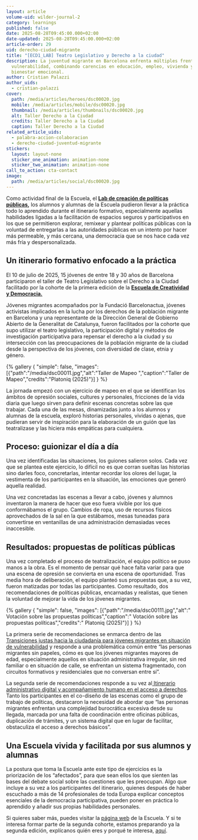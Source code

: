```yaml
---
layout: article
volume-uid: wilder-journal-2
category: learnings
published: false
date: 2025-08-28T09:45:00.000+02:00
date-updated: 2025-08-28T09:45:00.000+02:00
article-order: 29
uid: derecho-ciudad-migrante
title: "[ECD1_LAB] Teatro Legislativo y Derecho a la ciudad"
description: La juventud migrante en Barcelona enfrenta múltiples frentes de
  vulnerabilidad, combinando carencias en educación, empleo, vivienda y
  bienestar emocional.
author: Cristian Palazzi
author_uids:
  - cristian-palazzi
cover:
  path: /media/articles/heroes/dsc00020.jpg
  mobile: /media/articles/mobile/dsc00020.jpg
  thumbnail: /media/articles/thumbnails/dsc00020.jpg
  alt: Taller Derecho a la Ciudad
  credits: Taller Derecho a la Ciudad
  caption: Taller Derecho a la Ciudad
related_article_uids:
  - palabra-accion-colaboracion
  - derecho-ciudad-juventud-migrante
stickers:
  layout: layout-none
  sticker_one_animation: animation-none
  sticker_two_animation: animation-none
call_to_action: cta-contact
image:
  path: /media/articles/social/dsc00020.jpg
---
```

Como actividad final de la Escuela, el **[Lab de creación de políticas públicas](https://openspaces.platoniq.net/processes/lab),** los alumnos y alumnas de la Escuela pudieron llevar a la práctica todo lo aprendido durante el itinerario formativo, especialmente aquellas habilidades ligadas a la facilitación de espacios seguros y participativos en los que se permitieron explorar, remixear y plantear políticas públicas con la voluntad de entregarlas a las autoridades públicas en un intento por hacer más permeable, y más cercana, una democracia que se nos hace cada vez más fría y despersonalizada. 

## **Un itinerario formativo enfocado a la práctica**

El 10 de julio de 2025, 15 jóvenes de entre 18 y 30 años de Barcelona participaron [](<>)el taller de Teatro Legislativo sobre el Derecho a la Ciudad facilitado por la cohorte de la primera edición de la **[Escuela de Creatividad y Democracia.](<>)**

Jóvenes migrantes acompañados por la Fundació Barcelonactua, jóvenes activistas implicados en la lucha por los derechos de la población migrante en Barcelona y una representante de la Dirección General de Gobierno Abierto de la Generalitat de Catalunya, fueron facilitados por la cohorte que supo utilizar el teatro legislativo, la participación digital y métodos de investigación participativa para repensar el derecho a la ciudad y su intersección con las preocupaciones de la población migrante de la ciudad desde la perspectiva de los jóvenes, con diversidad de clase, etnia y género.

{% gallery { "simple": false, "images": [{"path":"/media/dsc00011.jpg","alt":"Taller de Mapeo ","caption":"Taller de Mapeo","credits":"Platoniq (2025)"}] } %}

La jornada empezó con un ejercicio de mapeo en el que se identifican los ámbitos de opresión sociales, cultures y personales, fricciones de la vida diaria que luego sirven para definir escenas concretas sobre las que trabajar. Cada una de las mesas, dinamizadas junto a los alumnos y alumnas de la escuela, exploró historias personales, vividas o ajenas, que pudieran servir de inspiración para la elaboración de un guión que las teatralizase y las hiciera más empáticas para cualquiera.

## **Proceso: guionizar el día a día**

Una vez identificadas las situaciones, los guiones salieron solos. Cada vez que se plantea este ejercicio, lo difícil no es que corran sueltas las historias sino darles foco, concretarlas, intentar recordar los olores del lugar, la vestimenta de los participantes en la situación, las emociones que generó aquella realidad.

Una vez concretadas las escenas a llevar a cabo, jóvenes y alumnos inventaron la manera de hacer que eso fuera vivible por los que conformábamos el grupo. Cambios de ropa, uso de recursos físicos aprovechados de la sal en la que estábamos, mesas tuneadas para convertirse en ventanillas de una administración demasiadas veces inaccesible.

## **Resultados:  propuestas de políticas públicas**

Una vez completado el proceso de teatralización, el equipo político se puso manos a la obra. Es el momento de pensar qué hace falta variar para que una escena de opresión se convierta en una escena de oportunidad. Tras media hora de deliberación, el equipo planteó sus propuestas que, a su vez, fueron matizadas por todas las participantes. Como resultado, dos recomendaciones de políticas públicas, encarnadas y realistas, que tienen la voluntad de mejorar la vida de los jóvenes migrantes.

{% gallery { "simple": false, "images": [{"path":"/media/dsc00111.jpg","alt":"  Votación sobre las propuestas políticas","caption":"  Votación sobre las propuestas políticas","credits":"  Platoniq (2025)"}] } %}

La primera serie de recomendaciones se enmarca dentro de las [Transiciones justas hacia la ciudadanía para jóvenes migrantes en situación de vulnerabilidad](https://openspaces.platoniq.net/processes/lab/f/518/proposals/1255?included_in=Z2lkOi8vZGVjaWRpbS1vcGVuaGVyaXRhZ2UvRGVjaWRpbTo6TWVldGluZ3M6Ok1lZXRpbmcvMjky) y responde a una problemática común entre “las personas migrantes sin papeles, cómo es que los jóvenes migrantes mayores de edad, especialmente aquellos en situación administrativa irregular, sin red familiar o en situación de calle, se enfrentan un sistema fragmentado, con circuitos formativos y residenciales que no conversan entre sí”.

La segunda serie de recomendaciones responde a su vez al[ Itinerario administrativo digital y acompañamiento humano en el acceso a derechos](https://openspaces.platoniq.net/processes/lab/f/518/proposals/1254?included_in=Z2lkOi8vZGVjaWRpbS1vcGVuaGVyaXRhZ2UvRGVjaWRpbTo6TWVldGluZ3M6Ok1lZXRpbmcvMjky). Tanto los participantes en el co-diseño de las escenas como el grupo de trabajo de políticas, destacaron la necesidad de abordar que “las personas migrantes enfrentan una complejidad burocrática excesiva desde su llegada, marcada por una falta de coordinación entre oficinas públicas, duplicación de trámites, y un sistema digital que en lugar de facilitar, obstaculiza el acceso a derechos básicos”.

## **Una Escuela vivida y facilitada por sus alumnos y alumnas**

La postura que toma la Escuela ante este tipo de ejercicios es la priorización de los “afectados”, para que sean ellos los que sienten las bases del debate social sobre las cuestiones que les preocupan. Algo que incluye a su vez a los participantes del itinerario, quienes después de haber escuchado a más de 14 profesionales de toda Europa explicar conceptos esenciales de la democracia participativa, pueden poner en práctica lo aprendido y añadir sus propias habilidades personales.

Si quieres saber más, puedes visitar la [página web](https://www.democraciacreativa.org/) de la Escuela. Y si te interesa formar parte de la segunda cohorte, estamos preparando ya la segunda edición, explícanos quién eres y porqué te interesa, [aquí](https://openspaces.platoniq.net/assemblies/alumni/f/525/).

